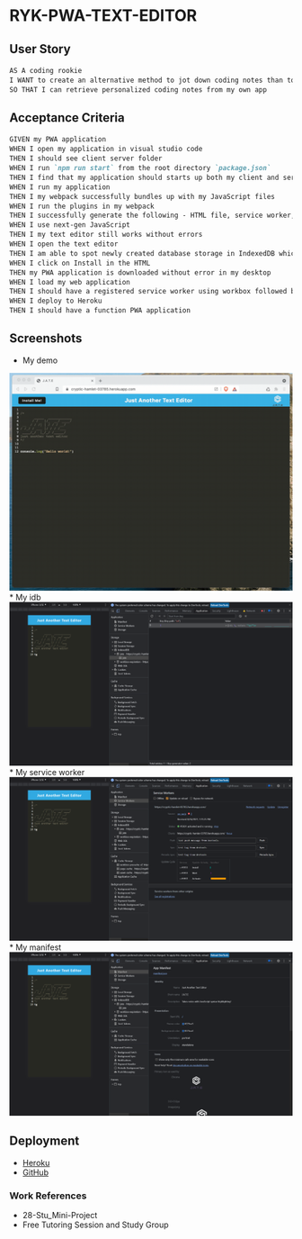 # RYK-PWA-TEXT-EDITOR

## User Story

```md
AS A coding rookie
I WANT to create an alternative method to jot down coding notes than to use my preexisting mac notepad
SO THAT I can retrieve personalized coding notes from my own app 
```

## Acceptance Criteria

```md
GIVEN my PWA application
WHEN I open my application in visual studio code
THEN I should see client server folder 
WHEN I run `npm run start` from the root directory `package.json`
THEN I find that my application should starts up both my client and server
WHEN I run my application
THEN I my webpack successfully bundles up with my JavaScript files 
WHEN I run the plugins in my webpack
THEN I successfully generate the following - HTML file, service worker, and a manifest file
WHEN I use next-gen JavaScript 
THEN I my text editor still works without errors
WHEN I open the text editor
THEN I am able to spot newly created database storage in IndexedDB which can be retrieved later on
WHEN I click on Install in the HTML 
THEN my PWA application is downloaded without error in my desktop
WHEN I load my web application
THEN I should have a registered service worker using workbox followed by pre cached static assets 
WHEN I deploy to Heroku
THEN I should have a function PWA application
```

## Screenshots

* My demo
<img src="Assets/my-demo/my-demo.gif">
* My idb
<img src="Assets/my-demo/my-idb.png">
* My service worker
<img src="Assets/my-demo/my-service-worker.png">
* My manifest
<img src="Assets/my-demo/my-manifest.png">

## Deployment

* [Heroku](https://github.com/leanonruthie/RYK-PWA-Text-Editor.git)
* [GitHub](https://git.heroku.com/young-retreat-36403.git)

### Work References

* 28-Stu_Mini-Project
* Free Tutoring Session and Study Group